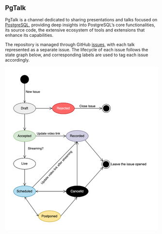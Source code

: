 ## PgTalk

PgTalk is a channel dedicated to sharing presentations and talks focused on [PostgreSQL](https://github.com/postgres/postgres), providing deep insights into PostgreSQL’s core functionalities, its source code, the extensive ecosystem of tools and extensions that enhance its capabilities.

The repository is managed through GitHub [issues](https://github.com/PgTalk/PgTalk/issues), with each talk represented as a separate issue. The lifecycle of each issue follows the state graph below, and corresponding labels are used to tag each issue accordingly.

![PgTalk issue lifecycle](./assets/pgtalk_issue_lifecycle.png)
